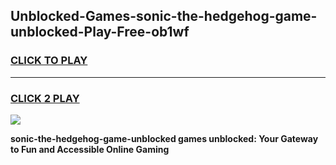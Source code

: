 
## Unblocked-Games-sonic-the-hedgehog-game-unblocked-Play-Free-ob1wf
<h3>
<a href="https://premium76.site?title=sonic-the-hedgehog-game-unblocked&ref=10A">CLICK TO PLAY</a></h3>
<hr>

<h3>
<a href="https://premium76.site?title=sonic-the-hedgehog-game-unblocked&ref=10A">CLICK 2 PLAY</a>
  
</h3>

<a href="https://premium76.site?title=sonic-the-hedgehog-game-unblocked&ref=10A"><img src="https://clearcache.store/games.png"></a>


**sonic-the-hedgehog-game-unblocked games unblocked: Your Gateway to Fun and Accessible Online Gaming**
